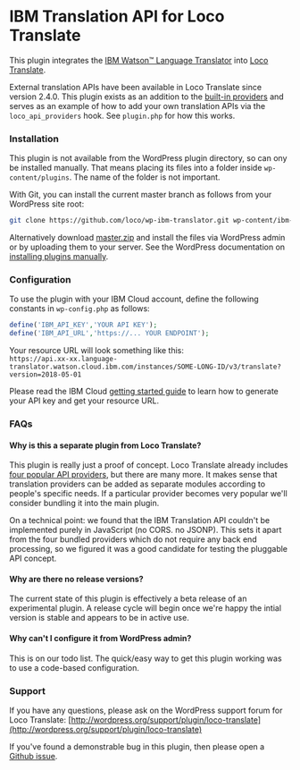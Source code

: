 # IBM Translation API for Loco Translate

This plugin integrates the [IBM Watson™ Language Translator](https://cloud.ibm.com/catalog/services/language-translator) into [Loco Translate](https://github.com/loco/wp-loco).

External translation APIs have been available in Loco Translate since version 2.4.0. This plugin exists as an addition to the [built-in providers](https://localise.biz/wordpress/plugin/manual/providers) and serves as an example of how to add your own translation APIs via the `loco_api_providers` hook. See `plugin.php` for how this works.


### Installation

This plugin is not available from the WordPress plugin directory, so can ony be installed manually.
That means placing its files into a folder inside `wp-content/plugins`. The name of the folder is not important.

With Git, you can install the current master branch as follows from your WordPress site root:

```sh
git clone https://github.com/loco/wp-ibm-translator.git wp-content/ibm-translation-api
```

Alternatively download [master.zip](https://github.com/loco/wp-ibm-translator/archive/master.zip) and install the files via WordPress admin or by uploading them to your server.
See the WordPress documentation on [installing plugins manually](https://wordpress.org/support/article/managing-plugins/#manual-upload-via-wordpress-admin).



### Configuration

To use the plugin with your IBM Cloud account, define the following constants in `wp-config.php` as follows:

```php
define('IBM_API_KEY','YOUR API KEY');
define('IBM_API_URL','https://... YOUR ENDPOINT');
```

Your resource URL will look something like this:  
`https://api.xx-xx.language-translator.watson.cloud.ibm.com/instances/SOME-LONG-ID/v3/translate?version=2018-05-01`

Please read the IBM Cloud [getting started guide](https://cloud.ibm.com/docs/language-translator?topic=language-translator-gettingstarted) to learn how to generate your API key and get your resource URL.




### FAQs

#### Why is this a separate plugin from Loco Translate?

This plugin is really just a proof of concept. Loco Translate already includes [four popular API providers](https://localise.biz/wordpress/plugin/manual/providers), but there are many more.
It makes sense that translation providers can be added as separate modules according to people's specific needs. If a particular provider becomes very popular we'll consider bundling it into the main plugin.

On a technical point: we found that the IBM Translation API couldn't be implemented purely in JavaScript (no CORS. no JSONP). 
This sets it apart from the four bundled providers which do not require any back end processing, so we figured it was a good candidate for testing the pluggable API concept.

#### Why are there no release versions?

The current state of this plugin is effectively a beta release of an experimental plugin.
A release cycle will begin once we're happy the intial version is stable and appears to be in active use.

#### Why can't I configure it from WordPress admin?

This is on our todo list. The quick/easy way to get this plugin working was to use a code-based configuration.


### Support

If you have any questions, please ask on the WordPress support forum for Loco Translate:
[http://wordpress.org/support/plugin/loco-translate](http://wordpress.org/support/plugin/loco-translate)

If you've found a demonstrable bug in this plugin, then please open a [Github issue](https://github.com/loco/wp-ibm-translator/issues).
